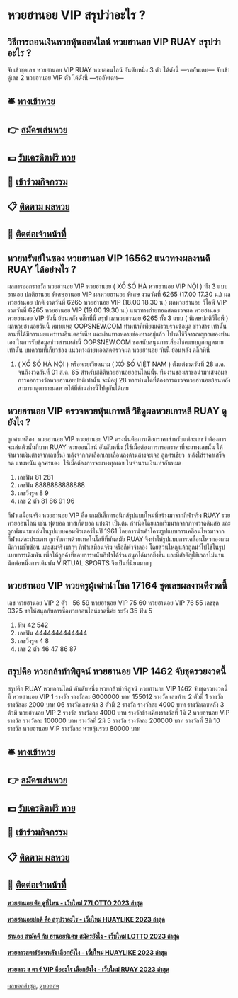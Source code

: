 # หวยฮานอย VIP สรุปว่าอะไร ?
## วิธีการถอนเงินหวยหุ้นออนไลน์ หวยฮานอย VIP RUAY สรุปว่าอะไร ?
จับเข้าชุดเลข หวยฮานอย VIP RUAY หวยออนไลน์ อันดับหนึ่ง 3 ตัว ได้ดังนี้
—รออัพเดท—
จับเข้าคู่เลข 2 หวยฮานอย VIP ตัว ได้ดังนี้
—รออัพเดท—


## 🛎 [ทางเข้าหวย](https://bit.ly/3BG5bNw)
## 👉 [สมัครเล่นหวย](https://bit.ly/3BG5bNw)
## 💵 [รับเครดิตฟรี หวย](https://bit.ly/3C3mvgS)
## 👑 [เข้าร่วมกิจกรรม](https://bit.ly/3C3mvgS)
## 📋 [ติดตาม ผลหวย](https://bit.ly/3C3mvgS)
## 📱 [ติดต่อเจ้าหน้าที่](https://bit.ly/3C3mvgS)

## หวยทรัพย์ในซอง หวยฮานอย VIP 16562 แนวทางผลงานดี RUAY ได้อย่างไร ?
ผลการออกรางวัล หวยฮานอย VIP หวยฮานอย ( XỔ SỐ HÀ หวยฮานอย VIP NỘI ) ทั้ง 3 แบบ ฮานอย ปกติฮานอย พิเศษฮานอย VIP
ผลหวยฮานอย พิเศษ งวดวันที่ 6265 (17.00 17.30 น.)
ผลหวยฮานอย ปกติ งวดวันที่ 6265 หวยฮานอย VIP (18.00 18.30 น.)
ผลหวยฮานอย วีไอพี VIP งวดวันที่ 6265 หวยฮานอย VIP (19.00 19.30 น.)
 แนวทางถ่ายทอดสดตรวจผล หวยฮานอย หวยฮานอย VIP วันนี้ ย้อนหลัง คลิ๊กที่นี่ 
สรุป ผลหวยฮานอย 6265 ทั้ง 3 แบบ ( พิเศษปกติวีไอพี ) ผลหวยฮานอยวันนี้
หมายเหตุ OOPSNEW.COM ทำหน้าที่เพียงแค่รวบรวมข้อมูล ข่าวสาร เท่านั้น ตามที่ได้มีการเผยแพร่ทางอินเตอร์เน็ท และผ่านทางหลายช่องทางอยู่แล้ว โปรดใช้วิจารณญาณของท่านเอง ในการรับข้อมูลข่าวสารเหล่านี้ OOPSNEW.COM ขอสนับสนุนการเสี่ยงโชคแบบถูกกฎหมายเท่านั้น
บทความที่เกี่ยวข้อง
แนวทางถ่ายทอดสดตรวจผล หวยฮานอย วันนี้ ย้อนหลัง คลิ๊กที่นี่
1. ( XỔ SỐ HÀ NỘI ) หรือหวยเวียดนาม ( XỔ SỐ VIỆT NAM ) ตั้งแต่งวดวันที่ 28 ส.ค. จนถึงงวดวันที่ 01 ส.ค. 65 สำหรับสถิติหวยฮานอยออนไลน์นั้น ทีมงานของเราขอนำมาเสนอผลการออกรางวัลหวยฮานอยปกติเท่านั้น จะมีอยู่ 28 หากท่านใดที่ต้องการตรวจหวยฮานอยย้อนหลัง สามารถดูตารางผลหวยได้ที่ด้านล่างนี้ไปดูกันได้เลย

## หวยฮานอย VIP ตรวจหวยหุ้นเกาหลี วิธีดูผลหวยเกาหลี RUAY ดูยังไง ?
ลูกศรเหลือง  หวยฮานอย VIP หวยฮานอย VIP ตรงนั้นคือการเลือกราคาสำหรับแต่ละเลขว่าต้องการจะเล่นตัวนั้นกี่บาท RUAY หวยออนไลน์ อันดับหนึ่ง (ใช้เมื่อต้องการกรอกราคาที่จะแทงเลขนั้น ให้จำนวนเงินต่างจากเลขอื่น)
หลังจากกดเลือกเลขเลื่อนลงด้านล่างจะเจอ
ลูกศรเขียว  หลังใส่ราคาเสร็จกด แทงพนัน
ลูกศรแดง  ใช้เมื่อต้องการจะแทงทุกเลข ในจำนวนเงินเท่ากันหมด
1. เลขฟัน 81 281
2. เลขฟัน 8888888888888
3. เลขวิ่งรูด 8 9
4. เลข 2 ตัว 81 86 91 96

กีฬาเสมือนจริง หวยฮานอย VIP คือ เกมอิเล็กทรอนิกส์รูปแบบใหม่ที่สร้างมาจากกีฬาจริง RUAY รวย หวยออนไลน์ เช่น ฟุตบอล บาสเก็ตบอล แข่งม้า เป็นต้น กำเนิดโดยแรกเริ่มมากจากภาพวาดดินสอ และถูกพัฒนามาเล่นในรูปแบบคอมพิวเตอร์ในปี 1961 โดยการนำเค้าโครงรูปแบบการเคลื่อนไหวมาจากกีฬาแต่ละประเภท ถูกจับภาพด้วยเทคโนโลยีที่ทันสมัย RUAY จึงทำให้รูปแบบการเคลื่อนไหวกองเกมมีความซับซ้อน และสมจริงมากๆ กีฬาเสมือนจริง หรือกีฬาจำลอง โดยส่วนใหญ่แล้วถูกนำไปใช้ในรูปแบบการเดิมพัน เพื่อให้ลูกค้าที่ชอบการพนันกีฬาได้ร่วมสนุกได้มากยิ่งขึ้น และที่สำคัญใช้เวลาไม่นานนักต่อหนึ่งการเดิมพัน VIRTUAL SPORTS จึงเป็นที่นิยมมากๆ

## หวยฮานอย VIP หวยครูผู้เฒ่านำโชค 17164 ชุดเลขผลงานดีงวดนี้
เลข หวยฮานอย VIP 2 ตัว   56 59 หวยฮานอย VIP 75 60 หวยฮานอย VIP 76 55
เลขชุด 0325
ขอให้สนุกกับการซื้อหวยออนไลน์งวดนี้ค่ะ
ระวัง 35
ฟัน 5
1. ฟัน 42 542
2. เลขฟัน 4444444444444
3. เลขวิ่งรูด 4 8
4. เลข 2 ตัว 46 47 86 87

## สรุปคือ หวยกล้าท้าพิสูจน์ หวยฮานอย VIP 1462 จับชุดรวยงวดนี้
สรุปคือ RUAY หวยออนไลน์ อันดับหนึ่ง หวยกล้าท้าพิสูจน์ หวยฮานอย VIP 1462 จับชุดรวยงวดนี้ มี หวยฮานอย VIP 1 รางวัล รางวัลละ 6000000 บาท
155012
รางวัล เลขท้าย 2 ตัวมี 1 รางวัล รางวัลละ 2000 บาท
06
รางวัลเลขหน้า 3 ตัวมี 2 รางวัล รางวัลละ 4000 บาท
รางวัลเลขหลัง 3 ตัวมี หวยฮานอย VIP 2 รางวัล รางวัลละ 4000 บาท
รางวัลข้างเคียงรางวัลที่ 1มี 2 หวยฮานอย VIP รางวัล รางวัลละ 100000 บาท
รางวัลที่ 2มี 5 รางวัล รางวัลละ 200000 บาท
รางวัลที่ 3มี 10 รางวัล หวยฮานอย VIP รางวัลละ หวยลุ้นรวย 80000 บาท

## 🛎 [ทางเข้าหวย](https://bit.ly/3BG5bNw)
## 👉 [สมัครเล่นหวย](https://bit.ly/3BG5bNw)
## 💵 [รับเครดิตฟรี หวย](https://bit.ly/3C3mvgS)
## 👑 [เข้าร่วมกิจกรรม](https://bit.ly/3C3mvgS)
## 📋 [ติดตาม ผลหวย](https://bit.ly/3C3mvgS)
## 📱 [ติดต่อเจ้าหน้าที่](https://bit.ly/3C3mvgS)

#### [หวยฮานอย คือ ดูที่ไหน - เว็บใหม่ 77LOTTO 2023 ล่าสุด](https://atom.io/themes/หวยฮานอย%20คือ%20ดูที่ไหน%20-%20เว็บใหม่%2077lotto%202023%20ล่าสุด)
#### [หวยฮานอยปกติ คือ สรุปว่าอะไร - เว็บใหม่ HUAYLIKE 2023 ล่าสุด](https://atom.io/themes/หวยฮานอยปกติ%20คือ%20สรุปว่าอะไร%20-%20เว็บใหม่%20huaylike%202023%20ล่าสุด)
#### [ฮานอย สามัคคี กับ ฮานอยพิเศษ สมัครยังไง - เว็บใหม่ LOTTO 2023 ล่าสุด](https://atom.io/themes/ฮานอย%20สามัคคี%20กับ%20ฮานอยพิเศษ%20สมัครยังไง%20-%20เว็บใหม่%20lotto%202023%20ล่าสุด)
#### [หวยลาวสตาร์ย้อนหลัง เลือกยังไง - เว็บใหม่ HUAYLIKE 2023 ล่าสุด](https://atom.io/themes/หวยลาวสตาร์ย้อนหลัง%20เลือกยังไง%20-%20เว็บใหม่%20huaylike%202023%20ล่าสุด)
#### [หวยลาว ส ตา ร์ VIP คืออะไร เลือกยังไง - เว็บใหม่ RUAY 2023 ล่าสุด](https://atom.io/themes/หวยลาว%20ส%20ตา%20ร์%20vip%20คืออะไร%20เลือกยังไง%20-%20เว็บใหม่%20ruay%202023%20ล่าสุด)

[ผลบอลล่าสุด](https://siamsport.tv "ผลบอลล่าสุด"), [ดูบอลสด](https://siamsport.tv/ดูบอลสด "ดูบอลสด")